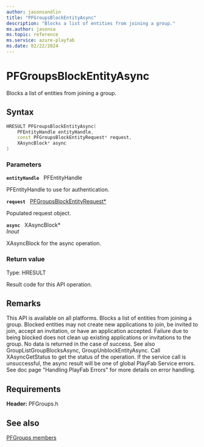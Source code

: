 ```yaml
---
author: jasonsandlin
title: "PFGroupsBlockEntityAsync"
description: "Blocks a list of entities from joining a group."
ms.author: jasonsa
ms.topic: reference
ms.service: azure-playfab
ms.date: 02/22/2024
---
```


# PFGroupsBlockEntityAsync  

Blocks a list of entities from joining a group.  

## Syntax  
  
```cpp
HRESULT PFGroupsBlockEntityAsync(  
    PFEntityHandle entityHandle,  
    const PFGroupsBlockEntityRequest* request,  
    XAsyncBlock* async  
)  
```  
  
### Parameters  
  
**`entityHandle`** &nbsp; PFEntityHandle  
  
PFEntityHandle to use for authentication.  
  
**`request`** &nbsp; [PFGroupsBlockEntityRequest*](../../pfgroupstypes/structs/pfgroupsblockentityrequest.md)  
  
Populated request object.  
  
**`async`** &nbsp; XAsyncBlock*  
*_Inout_*  
  
XAsyncBlock for the async operation.  
  
  
### Return value
Type: HRESULT
  
Result code for this API operation.
  
## Remarks  
  
This API is available on all platforms. Blocks a list of entities from joining a group. Blocked entities may not create new applications to join, be invited to join, accept an invitation, or have an application accepted. Failure due to being blocked does not clean up existing applications or invitations to the group. No data is returned in the case of success. See also GroupListGroupBlocksAsync, GroupUnblockEntityAsync. Call XAsyncGetStatus to get the status of the operation. If the service call is unsuccessful, the async result will be one of global PlayFab Service errors. See doc page "Handling PlayFab Errors" for more details on error handling.
  
## Requirements  
  
**Header:** PFGroups.h
  
## See also  
[PFGroups members](../pfgroups_members.md)  

  
  
